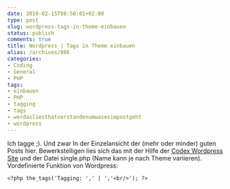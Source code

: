 ```yaml
---
date: 2010-02-15T08:50:01+02:00
type: post
slug: wordpress-tags-in-theme-einbauen
status: publish
comments: true
title: Wordpress | Tags in Theme einbauen
alias: /archives/886
categories:
- Coding
- General
- PHP
tags:
- einbauen
- PHP
- tagging
- tags
- werdasliesthatverstandenumwasesimpostgeht
- wordpress
---
```


Ich tagge ;). Und zwar In der Einzelansicht der (mehr oder minder) guten Posts hier. Bewerkstelligen lies sich das mit der Hilfe der [Codex Wordpress Site](http://codex.wordpress.org/Template_Tags/the_tags) und der Datei single.php (Name kann je nach Theme variieren). Vordefinierte Funktion von Wordpress:
```
<?php the_tags('Tagging: ',' | ','<br/>'); ?>
```

